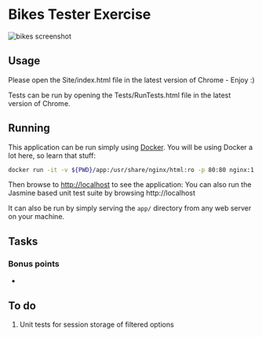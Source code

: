 # Bikes Tester Exercise

![bikes screenshot](https://raw.githubusercontent.com/jujhars13/test-testers/master/screenshot.png)

## Usage

Please open the Site/index.html file in the latest version of Chrome - Enjoy :)

Tests can be run by opening the Tests/RunTests.html file in the latest version of Chrome.

## Running

This application can be run simply using [Docker](https://www.docker.com/).  You will be using Docker a lot here, so learn that stuff:

```bash
docker run -it -v ${PWD}/app:/usr/share/nginx/html:ro -p 80:80 nginx:1.13
````
Then browse to [http://localhost]() to see the application:
You can also run the Jasmine based unit test suite by browsing http://localhost

It can also be run by simply serving the `app/` directory from any web server on your machine.


## Tasks

### Bonus points
-



## To do

1. Unit tests for session storage of filtered options
